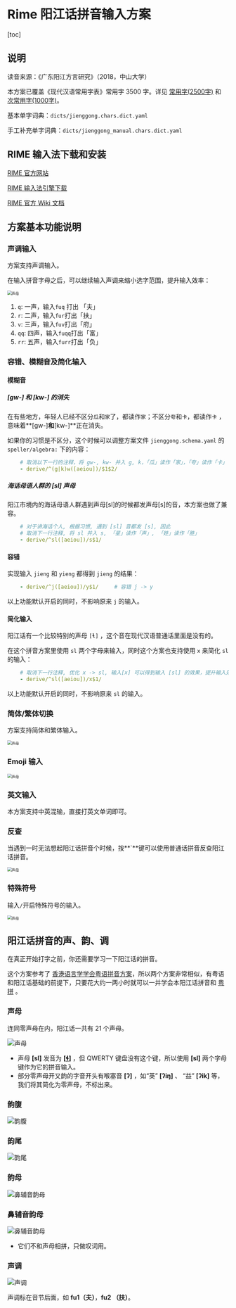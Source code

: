 # Rime 阳江话拼音输入方案

[toc]

## 说明

读音来源：《广东阳江方言研究》（2018，中山大学）

本方案已覆盖《现代汉语常用字表》常用字 3500 字。详见 [常用字(2500字)](https://www.zdic.net/zd/zb/cc1/)  和 [次常用字(1000字)](https://www.zdic.net/zd/zb/cc2/)。

基本单字词典：`dicts/jienggong.chars.dict.yaml` 

手工补充单字词典：`dicts/jienggong_manual.chars.dict.yaml`

## RIME 输入法下载和安装

[RIME 官方网站](https://rime.im)

[RIME 输入法引擎下载](https://rime.im/download/) 

[RIME 官方 Wiki 文档](https://github.com/rime/home/wiki)

## 方案基本功能说明

### 声调输入

方案支持声调输入。

在输入拼音字母之后，可以继续输入声调来缩小选字范围，提升输入效率：

<img src="./images/tones.gif" alt="声母" style="zoom:60%;" />

1. `q`: 一声，输入`fuq` 打出 「夫」
2. `r`: 二声，输入`fur`打出「扶」
3. `v`: 三声，输入`fuv`打出「府」
4. `qq`: 四声，输入`fuqq`打出「富」
5. `rr`: 五声，输入`furr`打出「负」

### 容错、模糊音及简化输入

#### 模糊音

##### [gw-] 和 [kw-] 的消失

在有些地方，年轻人已经不区分`瓜`和`家`了，都读作`家`；不区分`夸`和`卡`，都读作`卡`  ，意味着**[gw-]**和**[kw-]**正在消失。

如果你的习惯是不区分，这个时候可以调整方案文件 `jienggong.schema.yaml` 的 `speller/algebra:` 下的内容：

```yaml
    # 取消以下一行的注释，将 gw-, kw- 并入 g, k，「瓜」读作「家」，「夸」读作「卡」
    - derive/^(g|k)w([aeiou])/$1$2/
```

##### 海话母语人群的 [sl]  声母

阳江市境内的海话母语人群遇到声母[sl]的时候都发声母[s]的音，本方案也做了兼容。

```yaml
    # 对于讲海话个人, 根据习惯, 遇到 [sl] 音都发 [s], 因此
    # 取消下一行注释, 将 sl 并入 s, 「星」读作「声」, 「姓」读作「胜」
    - derive/^sl([aeiou])/s$1/
```

#### 容错

实现输入 `jieng` 和 `yieng` 都得到 `jieng` 的结果：

```yaml
    - derive/^j([aeiou])/y$1/     # 容错 j -> y
```

以上功能默认开启的同时，不影响原来 `j` 的输入。

#### 简化输入

阳江话有一个比较特别的声母 `[ɬ]` ，这个音在现代汉语普通话里面是没有的。

在这个拼音方案里使用 `sl` 两个字母来输入，同时这个方案也支持使用 `x` 来简化 `sl` 的输入：

```yaml
    # 取消下一行注释, 优化 x -> sl, 输入[x] 可以得到输入 [sl] 的效果，提升输入效率
    - derive/^sl([aeiou])/x$1/
```

以上功能默认开启的同时，不影响原来 `sl` 的输入。

### 简体/繁体切换

方案支持简体和繁体输入。

<img src="./images/simp_trad.gif" alt="声母" style="zoom:60%;" />

### Emoji 输入

<img src="./images/emoji.gif" alt="声母" style="zoom:60%;" />

### 英文输入

本方案支持中英混输，直接打英文单词即可。

### 反查

当遇到一时无法想起阳江话拼音个时候，按**`**键可以使用普通话拼音反查阳江话拼音。

<img src="./images/reverse_lookup.gif" alt="声母" style="zoom:60%;" />

### 特殊符号

输入`/`开启特殊符号的输入。

<img src="./images/icons.gif" alt="声母" style="zoom:60%;" />

## 阳江话拼音的声、韵、调

在真正开始打字之前，你还需要学习一下阳江话的拼音。

这个方案参考了 [香港语言学学会粤语拼音方案](https://jyutping.org/jyutping/)，所以两个方案非常相似，有粤语和阳江话基础的前提下，只要花大约一两小时就可以一并学会本阳江话拼音和 [粤拼](https://lshk.org/jyutping-scheme/) 。

### 声母

连同零声母在内，阳江话一共有 21 个声母。

![声母](./images/001.jpg)

-  声母 **[sl]** 发音为 **[[ɬ](https://zh.wikipedia.org/wiki/清齒齦邊擦音)]** ，但 QWERTY 键盘没有这个键，所以使用 **[sl]** 两个字母键作为它的拼音输入。
- 部分零声母开又韵的字音开头有喉塞音 **[ʔ]** ，如“英” **[ʔiŋ]** 、 “益” **[ʔik]** 等，我们将其简化为零声母，不标出来。

### 韵腹

![韵腹](./images/002.jpg)

### 韵尾

![韵尾](./images/003.jpg)

### 韵母

![鼻辅音韵母](./images/004.jpg)



### 鼻辅音韵母

![鼻辅音韵母](./images/005.jpg)

- 它们不和声母相拼，只做叹词用。

### 声调

![声调](./images/006.jpg)

声调标在音节后面，如 **fu1（夫）**，**fu2 （扶）**。
